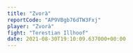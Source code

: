 ```yaml
---
title: "Zvorà"
reportCode: "AP9VBgb76dTW3Fxj"
player: "Zvorà"
fight: "Terestian Illhoof"
date: 2021-08-30T19:10:09.637000+00:00
---
```

